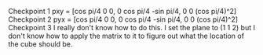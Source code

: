 Checkpoint 1 pxy = [cos pi/4 0 0, 0 cos pi/4 -sin pi/4, 0 0 (cos pi/4)^2]
Checkpoint 2 pyx = [cos pi/4 0 0, 0 cos pi/4 -sin pi/4, 0 0 (cos pi/4)^2]
Checkpoint 3 I really don't know how to do this. I set the plane to (1 1 2) but I don't know how to apply the matrix to it to figure out what the location of the cube should be.


